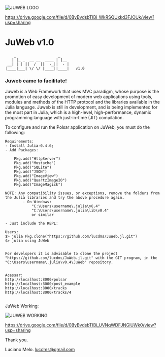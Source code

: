 ![JUWEB LOGO](https://scontent-gru2-1.xx.fbcdn.net/v/t1.0-9/16508576_1264883806922556_9165801245734248889_n.jpg?oh=a1a7d578720ea39064aaf1313fb7dec3&oe=594B3133)

https://drive.google.com/file/d/0ByBvdsbTIBi_WkRSQUxkd3FJOUk/view?usp=sharing

# JuWeb v1.0

```
    _                   _ 
   | |_ _  __ __  ____ | |__
 __| | | ||  /  ||  -_||  - |
|____|___| \/ \/ |____||____|	v1.0

```


### Juweb came to facilitate!

Juweb is a Web Framework that uses MVC paradigm, whose purpose is the promotion of easy development of modern web applications using tools, modules and methods of the HTTP protocol and the libraries available in the Julia language. Juweb is still in development, and is being implemented for the most part in Julia, which is a high-level, high-performance, dynamic programming language with just-in-time (JIT) compilation.

To configure and run the Polsar application on JuWeb, you must do the following:
```
Requirements:
- Install Julia-0.4.6;
- Add Packages:

	Pkg.add("HttpServer")
	Pkg.add("Mustache")
	Pkg.add("SQLite")
	Pkg.add("JSON")
	Pkg.add("ImageView")
	Pkg.add("QuartzImageIO")
	Pkg.add("ImageMagick")	
	
NOTE: Any compatibility issues, or exceptions, remove the folders from the Julia libraries and try the above procedure again.
		- On Windows:
			"C:\Users\username\.julia\v0.4"
			"C:\Users\username\.julia\lib\v0.4"
			or similar
	
- Just include the REPL:

Users:
$> julia Pkg.clone("https://github.com/lucdms/JuWeb.jl.git")
$> julia using JuWeb


For developers it is advisable to clone the project "https://github.com/lucdms/JuWeb.jl.git" with the GIT program, in the "C:\Users\username\.julia\v0.4\JuWeb" repository.


Acessar:
http://localhost:8000/polsar
http://localhost:8000/post_example
http://localhost:8000/tracks
http://localhost:8000/tracks/4


```


JuWeb Working:

![JUWEB WORKING](https://scontent-gru2-1.xx.fbcdn.net/v/t1.0-9/16682012_1264883960255874_8231054305525312709_n.jpg?oh=46108a8f860e4319ddfb9be27db21067&oe=594BD199)

https://drive.google.com/file/d/0ByBvdsbTIBi_UVNqWDFJNGlUWk0/view?usp=sharing


Thank you.

Luciano Melo.
lucdms@gmail.com
